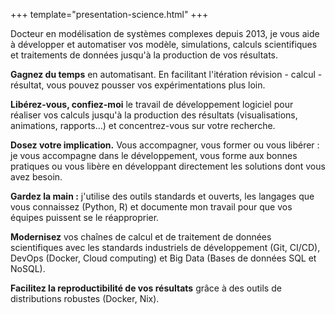 +++
template="presentation-science.html"
+++

Docteur en modélisation de systèmes complexes depuis 2013, je vous aide à
développer et automatiser vos modèle, simulations, calculs scientifiques et
traitements de données jusqu'à la production de vos résultats.

**Gagnez du temps** en automatisant. En facilitant l'itération révision -
calcul - résultat, vous pouvez pousser vos expérimentations plus loin.

**Libérez-vous, confiez-moi** le travail de développement logiciel pour réaliser
vos calculs jusqu'à la production des résultats (visualisations, animations,
rapports…) et concentrez-vous sur votre recherche.

**Dosez votre implication.** Vous accompagner, vous former ou vous libérer : je
vous accompagne dans le développement, vous forme aux bonnes pratiques ou vous
libère en développant directement les solutions dont vous avez besoin.

**Gardez la main :** j'utilise des outils standards et ouverts, les langages que
vous connaissez (Python, R) et documente mon travail pour que vos équipes
puissent se le réapproprier.

**Modernisez** vos chaînes de calcul et de traitement de données scientifiques
avec les standards industriels de développement (Git, CI/CD), DevOps (Docker,
Cloud computing) et Big Data (Bases de données SQL et NoSQL).

**Facilitez la reproductibilité de vos résultats** grâce à des outils de distributions
robustes (Docker, Nix).

